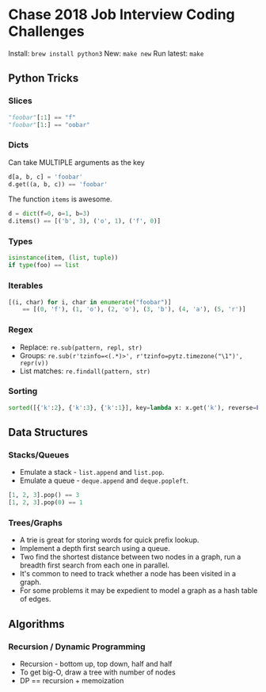 # Chase 2018 Job Interview Coding Challenges

Install: `brew install python3`
New: `make new`
Run latest: `make`

## Python Tricks

### Slices

```python
"foobar"[:1] == "f"
"foobar"[1:] == "oobar"
```

### Dicts

Can take MULTIPLE arguments as the key

```python
d[a, b, c] = 'foobar'
d.get((a, b, c)) == 'foobar'
```

The function `items` is awesome.

```python
d = dict(f=0, o=1, b=3)
d.items() == [('b', 3), ('o', 1), ('f', 0)]
```

### Types

```python
isinstance(item, (list, tuple))
if type(foo) == list
```

### Iterables

```python
[(i, char) for i, char in enumerate("foobar")]
    == [(0, 'f'), (1, 'o'), (2, 'o'), (3, 'b'), (4, 'a'), (5, 'r')]
```

### Regex

- Replace: `re.sub(pattern, repl, str)`
- Groups: `re.sub(r'tzinfo=<(.*)>', r'tzinfo=pytz.timezone("\1")', repr(v))`
- List matches: `re.findall(pattern, str)`

### Sorting

```python
sorted([{'k':2}, {'k':3}, {'k':1}], key=lambda x: x.get('k'), reverse=False)
```

## Data Structures

### Stacks/Queues

- Emulate a stack - `list.append` and `list.pop`.
- Emulate a queue - `deque.append` and `deque.popleft`.

```python
[1, 2, 3].pop() == 3
[1, 2, 3].pop(0) == 1
```

### Trees/Graphs

- A trie is great for storing words for quick prefix lookup.
- Implement a depth first search using a queue.
- Two find the shortest distance between two nodes in a graph, run a breadth
  first search from each one in parallel.
- It's common to need to track whether a node has been visited in a graph.
- For some problems it may be expedient to model a graph as a hash table of
  edges.

## Algorithms

### Recursion / Dynamic Programming

- Recursion - bottom up, top down, half and half
- To get big-O, draw a tree with number of nodes
- DP == recursion + memoization
